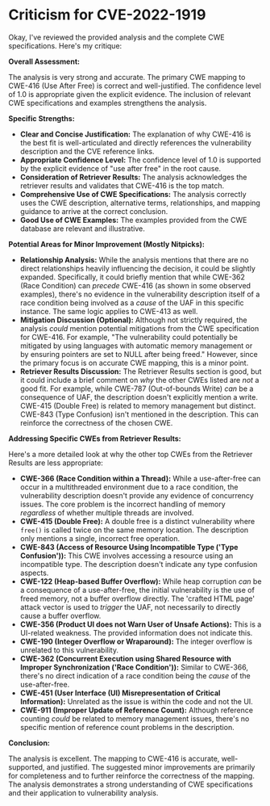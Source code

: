 # Criticism for CVE-2022-1919

Okay, I've reviewed the provided analysis and the complete CWE specifications. Here's my critique:

**Overall Assessment:**

The analysis is very strong and accurate. The primary CWE mapping to CWE-416 (Use After Free) is correct and well-justified. The confidence level of 1.0 is appropriate given the explicit evidence. The inclusion of relevant CWE specifications and examples strengthens the analysis.

**Specific Strengths:**

*   **Clear and Concise Justification:**  The explanation of why CWE-416 is the best fit is well-articulated and directly references the vulnerability description and the CVE reference links.
*   **Appropriate Confidence Level:**  The confidence level of 1.0 is supported by the explicit evidence of "use after free" in the root cause.
*   **Consideration of Retriever Results:** The analysis acknowledges the retriever results and validates that CWE-416 is the top match.
*   **Comprehensive Use of CWE Specifications:** The analysis correctly uses the CWE description, alternative terms, relationships, and mapping guidance to arrive at the correct conclusion.
*   **Good Use of CWE Examples:** The examples provided from the CWE database are relevant and illustrative.

**Potential Areas for Minor Improvement (Mostly Nitpicks):**

*   **Relationship Analysis:** While the analysis mentions that there are no direct relationships heavily influencing the decision, it could be slightly expanded. Specifically, it could briefly mention that while CWE-362 (Race Condition) can *precede* CWE-416 (as shown in some observed examples), there's no evidence in the vulnerability description itself of a race condition being involved as a *cause* of the UAF in this specific instance. The same logic applies to CWE-413 as well.
*   **Mitigation Discussion (Optional):**  Although not strictly required, the analysis *could* mention potential mitigations from the CWE specification for CWE-416. For example, "The vulnerability could potentially be mitigated by using languages with automatic memory management or by ensuring pointers are set to NULL after being freed."  However, since the primary focus is on accurate CWE mapping, this is a minor point.
*   **Retriever Results Discussion:**  The Retriever Results section is good, but it could include a brief comment on *why* the other CWEs listed are *not* a good fit. For example, while CWE-787 (Out-of-bounds Write) *can* be a consequence of UAF, the description doesn't explicitly mention a write. CWE-415 (Double Free) is related to memory management but distinct. CWE-843 (Type Confusion) isn't mentioned in the description. This can reinforce the correctness of the chosen CWE.

**Addressing Specific CWEs from Retriever Results:**

Here's a more detailed look at why the other top CWEs from the Retriever Results are less appropriate:

*   **CWE-366 (Race Condition within a Thread):** While a use-after-free can occur in a multithreaded environment due to a race condition, the vulnerability description doesn't provide any evidence of concurrency issues.  The core problem is the incorrect handling of memory *regardless* of whether multiple threads are involved.
*   **CWE-415 (Double Free):** A double free is a distinct vulnerability where `free()` is called twice on the same memory location. The description only mentions a single, incorrect free operation.
*   **CWE-843 (Access of Resource Using Incompatible Type ('Type Confusion')):**  This CWE involves accessing a resource using an incompatible type.  The description doesn't indicate any type confusion aspects.
*   **CWE-122 (Heap-based Buffer Overflow):** While heap corruption *can* be a consequence of a use-after-free, the initial vulnerability is the use of freed memory, not a buffer overflow directly. The 'crafted HTML page' attack vector is used to *trigger* the UAF, not necessarily to directly cause a buffer overflow.
*   **CWE-356 (Product UI does not Warn User of Unsafe Actions):** This is a UI-related weakness. The provided information does not indicate this.
*   **CWE-190 (Integer Overflow or Wraparound):** The integer overflow is unrelated to this vulnerability.
*   **CWE-362 (Concurrent Execution using Shared Resource with Improper Synchronization ('Race Condition')):** Similar to CWE-366, there's no direct indication of a race condition being the *cause* of the use-after-free.
*   **CWE-451 (User Interface (UI) Misrepresentation of Critical Information):** Unrelated as the issue is within the code and not the UI.
*   **CWE-911 (Improper Update of Reference Count):** Although reference counting *could* be related to memory management issues, there's no specific mention of reference count problems in the description.

**Conclusion:**

The analysis is excellent. The mapping to CWE-416 is accurate, well-supported, and justified. The suggested minor improvements are primarily for completeness and to further reinforce the correctness of the mapping. The analysis demonstrates a strong understanding of CWE specifications and their application to vulnerability analysis.